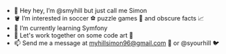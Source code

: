 - 👋 Hey hey, I’m @smyhill but just call me Simon
- 🪣 I’m interested in soccer ⚽ puzzle games 🧩 and obscure facts 📈
- 📖 I’m currently learning Symfony
- 🥂 Let's work together on some code art 🎨
- 📫 Send me a message at myhillsimon96@gmail.com 📧 or @syourhill 🐦

<!---
smyhill/smyhill is a ✨ special ✨ repository because its `README.md` (this file) appears on your GitHub profile.
You can click the Preview link to take a look at your changes.
--->
